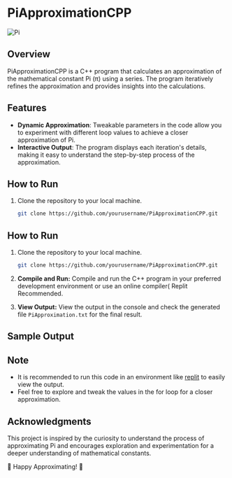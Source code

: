 # PiApproximationCPP

![Pi](https://images.unsplash.com/photo-1541913299-273fd84d10c4?q=80&w=1932&auto=format&fit=crop&ixlib=rb-4.0.3&ixid=M3wxMjA3fDB8MHxwaG90by1wYWdlfHx8fGVufDB8fHx8fA%3D%3D)

## Overview

PiApproximationCPP is a C++ program that calculates an approximation of the mathematical constant Pi (π) using a series. The program iteratively refines the approximation and provides insights into the calculations.

## Features

- **Dynamic Approximation**: Tweakable parameters in the code allow you to experiment with different loop values to achieve a closer approximation of Pi.
- **Interactive Output**: The program displays each iteration's details, making it easy to understand the step-by-step process of the approximation.

## How to Run

1. Clone the repository to your local machine.
   ```bash
   git clone https://github.com/yourusername/PiApproximationCPP.git
## How to Run

1. Clone the repository to your local machine.

    ```bash
    git clone https://github.com/yourusername/PiApproximationCPP.git
    ```

2. **Compile and Run:**
   Compile and run the C++ program in your preferred development environment or use an online compiler( Replit Recommended.

3. **View Output:**
   View the output in the console and check the generated file `PiApproximation.txt` for the final result.

## Sample Output

<!-- Add any relevant images or descriptions here -->

## Note

- It is recommended to run this code in an environment like [replit](https://replit.com/) to easily view the output.
- Feel free to explore and tweak the values in the for loop for a closer approximation.

## Acknowledgments

This project is inspired by the curiosity to understand the process of approximating Pi and encourages exploration and experimentation for a deeper understanding of mathematical constants.

🥧 Happy Approximating! 🚀
